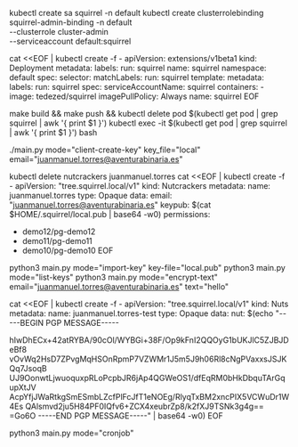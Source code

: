 kubectl create sa squirrel -n default
kubectl create clusterrolebinding squirrel-admin-binding -n default \
    --clusterrole cluster-admin \
    --serviceaccount default:squirrel

cat <<EOF | kubectl create -f -
apiVersion: extensions/v1beta1
kind: Deployment
metadata:
  labels:
    run: squirrel
  name: squirrel
  namespace: default
spec:
  selector:
    matchLabels:
      run: squirrel
  template:
    metadata:
      labels:
        run: squirrel
    spec:
      serviceAccountName: squirrel
      containers:
      - image: tedezed/squirrel
        imagePullPolicy: Always
        name: squirrel
EOF

make build && make push && kubectl delete pod $(kubectl get pod | grep squirrel | awk '{ print $1 }')
kubectl exec -it $(kubectl get pod | grep squirrel | awk '{ print $1 }') bash

./main.py mode="client-create-key" key_file="local" email="juanmanuel.torres@aventurabinaria.es"

kubectl delete nutcrackers juanmanuel.torres
cat <<EOF | kubectl create -f -
apiVersion: "tree.squirrel.local/v1"
kind: Nutcrackers
metadata:
  name: juanmanuel.torres
type: Opaque
data:
  email: "juanmanuel.torres@aventurabinaria.es"
  keypub: $(cat $HOME/.squirrel/local.pub | base64 -w0)
permissions:
  - demo12/pg-demo12
  - demo11/pg-demo11
  - demo10/pg-demo10
EOF

python3 main.py mode="import-key" key-file="local.pub"
python3 main.py mode="list-keys"
python3 main.py mode="encrypt-text" email="juanmanuel.torres@aventurabinaria.es" text="hello"

cat <<EOF | kubectl create -f -
apiVersion: "tree.squirrel.local/v1"
kind: Nuts
metadata:
  name: juanmanuel.torres-test
type: Opaque
data:
  nut: $(echo "-----BEGIN PGP MESSAGE-----

hIwDhECx+42atRYBA/90cOl/WYBGi+38F/Op9kFnI2QQOyG1bUKJlC5ZJBJDeBf8
vOvWq2HsD7ZPvgMqHSOnRpmP7VZWMr1J5m5J9h06Rl8cNgPVaxxsJSJKQq7JsoqB
UJ9OonwtLjwuoquxpRLoPcpbJR6jAp4QGWeOS1/dfEqRM0bHkDbquTArGqupXtJV
AcpYfjJWaRtkgSmESmbLZcfPlFcJfT1eNOEg/RlyqTxBM2xncPIX5VCWuDr1W4Es
QAlsmvd2ju5H84PF0IQfv6+ZCX4xeubrZp8/k2fXJ9TSNk3g4g==
=Go6O
-----END PGP MESSAGE-----" | base64 -w0)
EOF

python3 main.py mode="cronjob"

